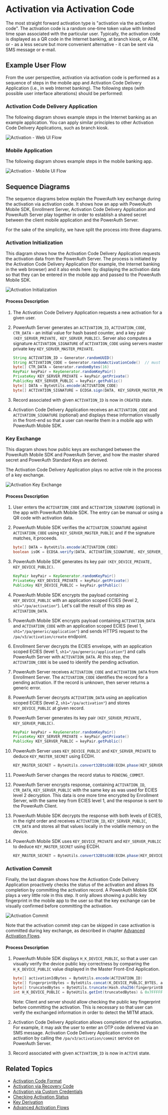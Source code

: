 # Activation via Activation Code

The most straight forward activation type is "activation via the activation code". The activation code is a random one-time token value with limited time span associated with the particular user. Typically, the activation code is displayed as a QR code in the Internet banking, at branch kiosk, or ATM, or - as a less secure but more convenient alternative - it can be sent via SMS message or e-mail.

## Example User Flow

From the user perspective, activation via activation code is performed as a sequence of steps in the mobile app and Activation Code Delivery Application (i.e., in web Internet banking). The following steps (with possible user interface alterations) should be performed:

### Activation Code Delivery Application

The following diagram shows example steps in the Internet banking as an example application. You can apply similar principles to other Activation Code Delivery Applications, such as branch kiosk.

![Activation - Web UI Flow](./resources/images/ui_internetbanking_activation_web.png)


### Mobile Application

The following diagram shows example steps in the mobile banking app.

![Activation - Mobile UI Flow](./resources/images/ui_internetbanking_activation_mobile.png)

## Sequence Diagrams

The sequence diagrams below explain the PowerAuth key exchange during the activation via activation code. It shows how an app with PowerAuth Mobile SDK, Enrollment Server, Activation Code Delivery Application and PowerAuth Server play together in order to establish a shared secret between the client mobile application and the PowerAuth Server.

For the sake of the simplicity, we have split the process into three diagrams.

### Activation Initialization

This diagram shows how the Activation Code Delivery Application requests the activation data from the PowerAuth Server. The process is initiated by the Activation Code Delivery Application (for example, the Internet banking in the web browser) and it also ends here: by displaying the activation data so that they can be entered in the mobile app and passed to the PowerAuth Mobile SDK.

![Activation Initialization](./resources/images/sequence_activation_init.png)

#### Process Description

1. The Activation Code Delivery Application requests a new activation for a given user.

1. PowerAuth Server generates an `ACTIVATION_ID`, `ACTIVATION_CODE`, `CTR_DATA` - an initial value for hash based counter, and a key pair `(KEY_SERVER_PRIVATE, KEY_SERVER_PUBLIC)`. Server also computes a signature `ACTIVATION_SIGNATURE` of `ACTIVATION_CODE` using servers master private key `KEY_SERVER_MASTER_PRIVATE`.
   ```java
   String ACTIVATION_ID = Generator.randomUUID()
   String ACTIVATION_CODE = Generator.randomActivationCode()  // must be unique among records in CREATED and PENDING_COMMIT states
   byte[] CTR_DATA = Generator.randomBytes(16)
   KeyPair keyPair = KeyGenerator.randomKeyPair()
   PrivateKey KEY_SERVER_PRIVATE = keyPair.getPrivate()
   PublicKey KEY_SERVER_PUBLIC = keyPair.getPublic()
   byte[] DATA = ByteUtils.encode(ACTIVATION_CODE)
   byte[] ACTIVATION_SIGNATURE = ECDSA.sign(DATA, KEY_SERVER_MASTER_PRIVATE)
   ```

1. Record associated with given `ACTIVATION_ID` is now in `CREATED` state.

1. Activation Code Delivery Application receives an `ACTIVATION_CODE` and `ACTIVATION_SIGNATURE` (optional) and displays these information visually in the front-end so that a user can rewrite them in a mobile app with PowerAuth Mobile SDK.

### Key Exchange

This diagram shows how public keys are exchanged between the PowerAuth Mobile SDK and PowerAuth Server, and how the master shared secret and PowerAuth Standard Keys are derived.

<!-- begin box info -->
The Activation Code Delivery Application plays no active role in the process of a key exchange.
<!-- end -->

![Activation Key Exchange](./resources/images/sequence_activation_prepare.png)

#### Process Description

1. User enters the `ACTIVATION_CODE` and `ACTIVATION_SIGNATURE` (optional) in the app with PowerAuth Mobile SDK. The entry can be manual or using a QR code with activation data.

1. PowerAuth Mobile SDK verifies the `ACTIVATION_SIGNATURE` against `ACTIVATION_CODE` using `KEY_SERVER_MASTER_PUBLIC` and if the signature matches, it proceeds.
   ```java
   byte[] DATA = ByteUtils.encode(ACTIVATION_CODE)
   boolean isOK = ECDSA.verify(DATA, ACTIVATION_SIGNATURE, KEY_SERVER_MASTER_PUBLIC)
   ```

1. PowerAuth Mobile SDK generates its key pair `(KEY_DEVICE_PRIVATE, KEY_DEVICE_PUBLIC)`.
   ```java
   KeyPair keyPair = KeyGenerator.randomKeyPair()
   PrivateKey KEY_DEVICE_PRIVATE = keyPair.getPrivate()
   PublicKey KEY_DEVICE_PUBLIC = keyPair.getPublic()
   ```

1. PowerAuth Mobile SDK encrypts the payload containing `KEY_DEVICE_PUBLIC` with an application scoped ECIES (level 2, `sh1="/pa/activation"`). Let's call the result of this step as `ACTIVATION_DATA`.

1. PowerAuth Mobile SDK encrypts payload containing `ACTIVATION_DATA` and `ACTIVATION_CODE` with an application scoped ECIES (level 1, `sh1="/pa/generic/application"`) and sends HTTPS request to the `/pa/v3/activation/create` endpoint.

1. Enrollment Server decrypts the ECIES envelope, with an application scoped ECIES (level 1, `sh1="/pa/generic/application"`) and calls PowerAuth Server with `ACTIVATION_DATA`. At this step, the `ACTIVATION_CODE` is be used to identify the pending activation.

1. PowerAuth Server receives `ACTIVATION_CODE` and `ACTIVATION_DATA` from Enrollment Server. The `ACTIVATION_CODE` identifies the record for a pending activation. If the record is unknown, then server returns a generic error.

1. PowerAuth Server decrypts `ACTIVATION_DATA` using an application scoped ECIES (level 2, `sh1="/pa/activation"`) and stores `KEY_DEVICE_PUBLIC` at given record.

1. PowerAuth Server generates its key pair `(KEY_SERVER_PRIVATE, KEY_SERVER_PUBLIC)`.
   ```java
   KeyPair keyPair = KeyGenerator.randomKeyPair()
   PrivateKey KEY_SERVER_PRIVATE = keyPair.getPrivate()
   PublicKey KEY_SERVER_PUBLIC = keyPair.getPublic()
   ```

1. PowerAuth Server uses `KEY_DEVICE_PUBLIC` and `KEY_SERVER_PRIVATE` to deduce `KEY_MASTER_SECRET` using ECDH.
   ```java
   KEY_MASTER_SECRET = ByteUtils.convert32Bto16B(ECDH.phase(KEY_SERVER_PRIVATE, KEY_DEVICE_PUBLIC))
   ```

1. PowerAuth Server changes the record status to `PENDING_COMMIT`.

1. PowerAuth Server encrypts response, containing `ACTIVATION_ID`, `CTR_DATA`, `KEY_SERVER_PUBLIC` with the same key as was used for ECIES level 2 decryption. This data is one more time encrypted by Enrollment Server, with the same key from ECIES level 1, and the response is sent to the PowerAuth Client.

1. PowerAuth Mobile SDK decrypts the response with both levels of ECIES, in the right order and receives `ACTIVATION_ID`, `KEY_SERVER_PUBLIC`, `CTR_DATA` and stores all that values locally in the volatile memory on the device.

1. PowerAuth Mobile SDK uses `KEY_DEVICE_PRIVATE` and `KEY_SERVER_PUBLIC` to deduce `KEY_MASTER_SECRET` using ECDH.
   ```java
   KEY_MASTER_SECRET = ByteUtils.convert32Bto16B(ECDH.phase(KEY_DEVICE_PRIVATE, KEY_SERVER_PUBLIC))
   ```

### Activation Commit

Finally, the last diagram shows how the Activation Code Delivery Application proactively checks the status of the activation and allows its completion by committing the activation record. A PowerAuth Mobile SDK plays a very little role in this step. It only allows showing a public key fingerprint in the mobile app to the user so that the key exchange can be visually confirmed before committing the activation.

![Activation Commit](./resources/images/sequence_activation_commit.png)

Note that the activation commit step can be skipped in case activation is committed during key exchange, as described in chapter [Advanced Activation Flows](./Advanced-Activation-Flows.md).

#### Process Description

1. PowerAuth Mobile SDK displays `H_K_DEVICE_PUBLIC`, so that a user can visually verify the device public key correctness by comparing the `H_K_DEVICE_PUBLIC` value displayed in the Master Front-End Application.
   ```java
   byte[] activationIdBytes = ByteUtils.encode(ACTIVATION_ID)
   byte[] fingerprintBytes = ByteUtils.concat(K_DEVICE_PUBLIC_BYTES, activationIdBytes, K_SERVER_PUBLIC_BYTES)
   byte[] truncatedBytes = ByteUtils.truncate(Hash.sha256(fingerprintBytes), 4)
   int H_K_DEVICE_PUBLIC = ByteUtils.getInt(truncatedBytes) & 0x7FFFFFFF) % (10 ^ 8)
   ```
   <!-- begin box info -->
   Note: Client and server should allow checking the public key fingerprint before committing the activation. This is necessary so that user can verify the exchanged information in order to detect the MITM attack.
   <!-- end -->

1. Activation Code Delivery Application allows completion of the activation. For example, it may ask the user to enter an OTP code delivered via an SMS message. Activation Code Delivery Application commits the activation by calling the `/pa/v3/activation/commit` service on PowerAuth Server.

1. Record associated with given `ACTIVATION_ID` is now in `ACTIVE` state.

## Related Topics

- [Activation Code Format](Activation-Code.md)
- [Activation via Recovery Code](./Activation-via-Recovery-Code.md)
- [Activation via Custom Credentials](./Activation-via-Custom-Credentials.md)
- [Checking Activation Status](./Activation-Status.md)
- [Key Derivation](./Key-derivation.md)
- [Advanced Activation Flows](Advanced-Activation-Flows)

